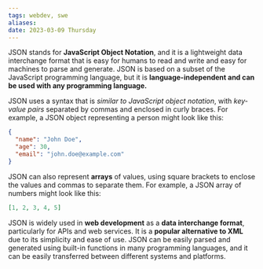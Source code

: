 ```yaml
---
tags: webdev, swe
aliases: 
date: 2023-03-09 Thursday
---
```


JSON stands for **JavaScript Object Notation**, and it is a lightweight data interchange format that is easy for humans to read and write and easy for machines to parse and generate. JSON is based on a subset of the JavaScript programming language, but it is **language-independent and can be used with any programming language.**

JSON uses a syntax that is *similar to JavaScript object notation*, with *key-value pairs* separated by commas and enclosed in curly braces. For example, a JSON object representing a person might look like this:

```json
{
  "name": "John Doe",
  "age": 30,
  "email": "john.doe@example.com"
}

```

JSON can also represent **arrays** of values, using square brackets to enclose the values and commas to separate them. For example, a JSON array of numbers might look like this:

```json
[1, 2, 3, 4, 5]
```

JSON is widely used in **web development** as a **data interchange format**, particularly for APIs and web services. It is a **popular alternative to XML** due to its simplicity and ease of use. JSON can be easily parsed and generated using built-in functions in many programming languages, and it can be easily transferred between different systems and platforms.